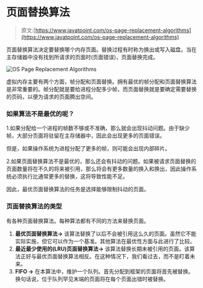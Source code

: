 # 页面替换算法

> 原文:[https://www.javatpoint.com/os-page-replacement-algorithms](https://www.javatpoint.com/os-page-replacement-algorithms)

页面替换算法决定要替换哪个内存页面。替换过程有时称为换出或写入磁盘。当在主存储器中没有找到所请求的页面时(页面错误)，页面替换完成。

![OS Page Replacement Algorithms](../Images/5e2b4fbad93554e99e0a77b774395ba1.png)

虚拟内存主要有两个方面，帧分配和页面替换。拥有最优的帧分配和页面替换算法是非常重要的。帧分配就是要给进程分配多少帧，而页面替换就是要确定需要替换的页码，以便为请求的页面腾出空间。

### 如果算法不是最优的呢？

1.如果分配给一个进程的帧数不够或不准确，那么就会出现抖动问题。由于缺少帧，大部分页面将驻留在主存储器中，因此会出现更多的页面错误。

但是，如果操作系统为进程分配了更多的帧，则可能会出现内部碎片。

2.如果页面替换算法不是最优的，那么还会有抖动的问题。如果被请求页面替换的页面数量将在不久的将来被引用，那么将会有更多数量的换入和换出，因此操作系统必须执行比通常更多的替换，这将导致性能不足。

因此，最优页面替换算法的任务是选择能够限制抖动的页面。

### 页面替换算法的类型

有各种页面替换算法。每种算法都有不同的方法来替换页面。

1.  **最优页面替换算法→** 该算法替换了以后不会被引用这么久的页面。虽然它不能实际实施，但它可以作为一个基准。其他算法在最优性方面与此进行了比较。
2.  **最近最少使用的(LRU)页面替换算法→** 该算法替换长期未被引用的页面。该算法正好与最优页面替换算法相反。在这种情况下，我们看过去，而不是盯着未来。
3.  **FIFO →** 在本算法中，维护一个队列。首先分配到框架的页面将首先被替换。换句话说，位于队列罕见末端的页面将在每个页面出错时被替换。